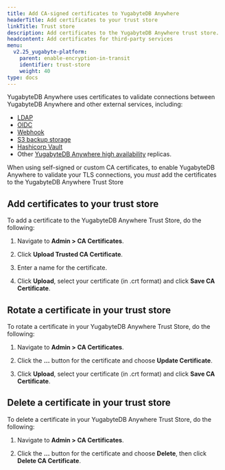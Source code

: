 ```yaml
---
title: Add CA-signed certificates to YugabyteDB Anywhere
headerTitle: Add certificates to your trust store
linkTitle: Trust store
description: Add certificates to the YugabyteDB Anywhere trust store.
headcontent: Add certificates for third-party services
menu:
  v2.25_yugabyte-platform:
    parent: enable-encryption-in-transit
    identifier: trust-store
    weight: 40
type: docs
---
```


YugabyteDB Anywhere uses certificates to validate connections between YugabyteDB Anywhere and other external services, including:

- [LDAP](../../../administer-yugabyte-platform/ldap-authentication/)
- [OIDC](../../../administer-yugabyte-platform/oidc-authentication/)
- [Webhook](../../../alerts-monitoring/set-up-alerts-health-check/)
- [S3 backup storage](../../../back-up-restore-universes/configure-backup-storage/)
- [Hashicorp Vault](../../create-kms-config/hashicorp-kms/)
- Other [YugabyteDB Anywhere high availability](../../../administer-yugabyte-platform/high-availability/) replicas.

When using self-signed or custom CA certificates, to enable YugabyteDB Anywhere to validate your TLS connections, you _must_ add the certificates to the YugabyteDB Anywhere Trust Store

## Add certificates to your trust store

To add a certificate to the YugabyteDB Anywhere Trust Store, do the following:

1. Navigate to **Admin > CA Certificates**.

1. Click **Upload Trusted CA Certificate**.

1. Enter a name for the certificate.

1. Click **Upload**, select your certificate (in .crt format) and click **Save CA Certificate**.

## Rotate a certificate in your trust store

To rotate a certificate in your YugabyteDB Anywhere Trust Store, do the following:

1. Navigate to **Admin > CA Certificates**.

1. Click the **...** button for the certificate and choose **Update Certificate**.

1. Click **Upload**, select your certificate (in .crt format) and click **Save CA Certificate**.

## Delete a certificate in your trust store

To delete a certificate in your YugabyteDB Anywhere Trust Store, do the following:

1. Navigate to **Admin > CA Certificates**.

1. Click the **...** button for the certificate and choose **Delete**, then click **Delete CA Certificate**.

